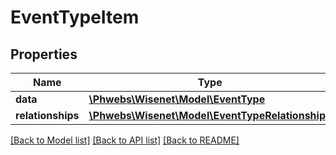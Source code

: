 # EventTypeItem

## Properties
Name | Type | Description | Notes
------------ | ------------- | ------------- | -------------
**data** | [**\Phwebs\Wisenet\Model\EventType**](EventType.md) |  | [optional] 
**relationships** | [**\Phwebs\Wisenet\Model\EventTypeRelationships**](EventTypeRelationships.md) |  | [optional] 

[[Back to Model list]](../../README.md#documentation-for-models) [[Back to API list]](../../README.md#documentation-for-api-endpoints) [[Back to README]](../../README.md)

